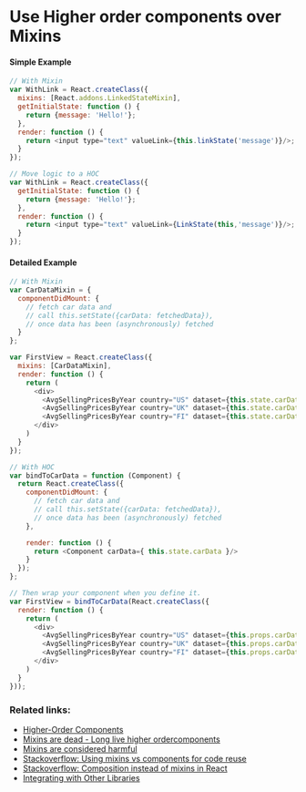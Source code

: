 # Use Higher order components over Mixins

#### Simple Example
```javascript
// With Mixin
var WithLink = React.createClass({
  mixins: [React.addons.LinkedStateMixin],
  getInitialState: function () {
    return {message: 'Hello!'};
  },
  render: function () {
    return <input type="text" valueLink={this.linkState('message')}/>;
  }
});

// Move logic to a HOC
var WithLink = React.createClass({
  getInitialState: function () {
    return {message: 'Hello!'};
  },
  render: function () {
    return <input type="text" valueLink={LinkState(this,'message')}/>;
  }
});
```

#### Detailed Example

```javascript
// With Mixin
var CarDataMixin = {
  componentDidMount: {
    // fetch car data and
    // call this.setState({carData: fetchedData}),
    // once data has been (asynchronously) fetched
  }
};

var FirstView = React.createClass({
  mixins: [CarDataMixin],
  render: function () {
    return (
      <div>
        <AvgSellingPricesByYear country="US" dataset={this.state.carData}/>
        <AvgSellingPricesByYear country="UK" dataset={this.state.carData}/>
        <AvgSellingPricesByYear country="FI" dataset={this.state.carData}/>
      </div>
    )
  }
});

// With HOC
var bindToCarData = function (Component) {
  return React.createClass({
    componentDidMount: {
      // fetch car data and
      // call this.setState({carData: fetchedData}),
      // once data has been (asynchronously) fetched
    },

    render: function () {
      return <Component carData={ this.state.carData }/>
    }
  });
};

// Then wrap your component when you define it.
var FirstView = bindToCarData(React.createClass({
  render: function () {
    return (
      <div>
        <AvgSellingPricesByYear country="US" dataset={this.props.carData}/>
        <AvgSellingPricesByYear country="UK" dataset={this.props.carData}/>
        <AvgSellingPricesByYear country="FI" dataset={this.props.carData}/>
      </div>
    )
  }
}));
```

### Related links:
- [Higher-Order Components](https://reactjs.org/docs/higher-order-components.html)
- [Mixins are dead - Long live higher ordercomponents](https://medium.com/@dan_abramov/mixins-are-dead-long-live-higher-order-components-94a0d2f9e750)
- [Mixins are considered harmful](https://reactjs.org/blog/2016/07/13/mixins-considered-harmful.html)
- [Stackoverflow: Using mixins vs components for code reuse](http://stackoverflow.com/questions/21854938/using-mixins-vs-components-for-code-reuse-in-facebook-react)
- [Stackoverflow: Composition instead of mixins in React](http://stackoverflow.com/questions/30845561/how-to-solve-this-using-composition-instead-of-mixins-in-react)
- [Integrating with Other Libraries](https://reactjs.org/docs/integrating-with-other-libraries.html)
